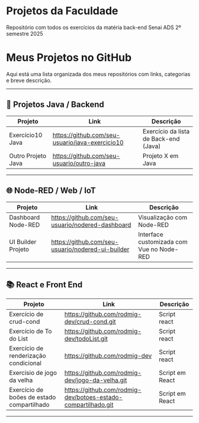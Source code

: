 # Projetos da Faculdade
Repositório com todos os exercícios da matéria back-end Senai ADS 2º semestre 2025 

# Meus Projetos no GitHub

Aqui está uma lista organizada dos meus repositórios com links, categorias e breve descrição.

---

## 🧠 Projetos Java / Backend

| Projeto | Link | Descrição |
|---|---|---|
| Exercício10 Java | https://github.com/seu-usuario/java-exercicio10 | Exercício da lista de Back-end (Java) |
| Outro Projeto Java | https://github.com/seu-usuario/outro-java | Projeto X em Java |

---

## 🌐 Node-RED / Web / IoT

| Projeto | Link | Descrição |
|---|---|---|
| Dashboard Node-RED | https://github.com/seu-usuario/nodered-dashboard | Visualização com Node-RED |
| UI Builder Projeto | https://github.com/seu-usuario/nodered-ui-builder | Interface customizada com Vue no Node-RED |

---

## 📚 React e Front End

| Projeto | Link | Descrição |
|---|---|---|
| Exercício de crud-cond| https://github.com/rodmig-dev/crud-cond.git | Script react |
| Exercício de To do List| https://github.com/rodmig-dev/todoList.git | Script react |
| Exercício de renderização condicional| https://github.com/rodmig-dev | Script react |
| Exercisio de jogo da velha| https://github.com/rodmig-dev/jogo-da-velha.git | Script em React|
| Exercício de boões de estado compartilhado| https://github.com/rodmig-dev/botoes-estado-compartilhado.git|Script em React|

---
